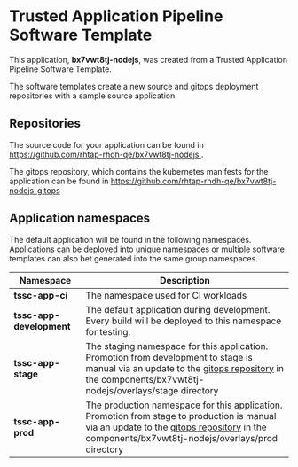 # Trusted Application Pipeline Software Template

This application, **bx7vwt8tj-nodejs**, was created from a Trusted Application Pipeline Software Template.

The software templates create a new source and gitops deployment repositories with a sample source application. 

## Repositories

The source code for your application can be found in [https://github.com/rhtap-rhdh-qe/bx7vwt8tj-nodejs ](https://github.com/rhtap-rhdh-qe/bx7vwt8tj-nodejs ).
 
The gitops repository, which contains the kubernetes manifests for the application can be found in 
[https://github.com/rhtap-rhdh-qe/bx7vwt8tj-nodejs-gitops ](https://github.com/rhtap-rhdh-qe/bx7vwt8tj-nodejs-gitops ) 

## Application namespaces 

The default application will be found in the following namespaces. Applications can be deployed into unique namespaces or multiple software templates can also bet generated into the same group namespaces.  

|  Namespace   |  Description   |  
| -------- | -------- |
| **tssc-app-ci** | The namespace used for CI workloads |
| **tssc-app-development** | The default application during development. Every build will be deployed to this namespace for testing. |
| **tssc-app-stage** | The staging namespace for this application. Promotion from development to stage is manual via an update to the [gitops repository](https://github.com/rhtap-rhdh-qe/bx7vwt8tj-nodejs-gitops ) in the components/bx7vwt8tj-nodejs/overlays/stage directory |
| **tssc-app-prod** | The production namespace for this application. Promotion from stage to production is manual via an update to the [gitops repository](https://github.com/rhtap-rhdh-qe/bx7vwt8tj-nodejs-gitops ) in the components/bx7vwt8tj-nodejs/overlays/prod directory |
